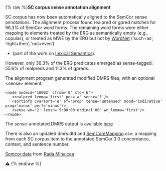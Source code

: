 {% raw %}**SC corpus sense annotation alignment**

SC corpus has now been automatically aligned to the SemCor sense
annotations. The alignment process found realpred or gpred matches for
96.3% of SemCor word forms. The remaining word forms were either mapping
to elements treated by the ERG as semantically empty (e.g., copulas), or
treated as MWE by the ERG but not by [WordNet](/WordNet) (‘such+as’,
‘right+then’, ‘not+even’)

- (part of the work on [Lexical Semantics](LexsemTop)).

However, only 36.3% of the ERG predicates emerged as sense-tagged: 55.6%
of realpreds and 11.3% of gpreds.

The alignment program generated modified DMRS files, with an optional
&lt;sense&gt; element:

    <node nodeid='10002' cfrom='0' cto='6'>
       <realpred lemma='first' pos='a' sense='1'/>
       <sortinfo cvarsort='e' sf='prop' tense='untensed' mood='indicative' prog='minus' perf='minus'/>
       <sense wn='2' lexsn='5:00:00:ordinal:00' wn_lemma='first'/>
    </node>

The sense-annotated DMRS output is available
[here](https://sites.google.com/site/zpozen/clms-thesis)

There is also an updated dmrs.dtd and
[SemCoreMapping](/SemCoreMapping).csv: a mapping from each SC corpus
item to the annotated SemCor 3.0 concordance, context, and sentence
number.

[Semcor
data](http://lit.csci.unt.edu/~rada/downloads/semcor/semcor3.0.tar.gz)
from [Rada Mihalcea](http://www.cse.unt.edu/~rada/downloads.html)

:warning:
<update date omitted for speed>{% endraw %}